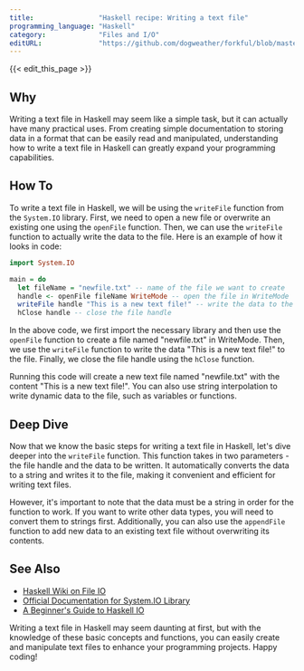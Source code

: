 ```yaml
---
title:                "Haskell recipe: Writing a text file"
programming_language: "Haskell"
category:             "Files and I/O"
editURL:              "https://github.com/dogweather/forkful/blob/master/content/en/haskell/writing-a-text-file.md"
---
```


{{< edit_this_page >}}

## Why

Writing a text file in Haskell may seem like a simple task, but it can actually have many practical uses. From creating simple documentation to storing data in a format that can be easily read and manipulated, understanding how to write a text file in Haskell can greatly expand your programming capabilities.

## How To

To write a text file in Haskell, we will be using the `writeFile` function from the `System.IO` library. First, we need to open a new file or overwrite an existing one using the `openFile` function. Then, we can use the `writeFile` function to actually write the data to the file. Here is an example of how it looks in code:

```Haskell
import System.IO

main = do
  let fileName = "newfile.txt" -- name of the file we want to create
  handle <- openFile fileName WriteMode -- open the file in WriteMode
  writeFile handle "This is a new text file!" -- write the data to the file
  hClose handle -- close the file handle
```

In the above code, we first import the necessary library and then use the `openFile` function to create a file named "newfile.txt" in WriteMode. Then, we use the `writeFile` function to write the data "This is a new text file!" to the file. Finally, we close the file handle using the `hClose` function.

Running this code will create a new text file named "newfile.txt" with the content "This is a new text file!". You can also use string interpolation to write dynamic data to the file, such as variables or functions.

## Deep Dive

Now that we know the basic steps for writing a text file in Haskell, let's dive deeper into the `writeFile` function. This function takes in two parameters - the file handle and the data to be written. It automatically converts the data to a string and writes it to the file, making it convenient and efficient for writing text files.

However, it's important to note that the data must be a string in order for the function to work. If you want to write other data types, you will need to convert them to strings first. Additionally, you can also use the `appendFile` function to add new data to an existing text file without overwriting its contents.

## See Also
- [Haskell Wiki on File IO](https://wiki.haskell.org/IO/File_IO)
- [Official Documentation for System.IO Library](https://hackage.haskell.org/package/base-4.12.0.0/docs/System-IO.html)
- [A Beginner's Guide to Haskell IO](https://www.schoolofhaskell.com/school/starting-with-haskell/basics-of-haskell/10_IO)

Writing a text file in Haskell may seem daunting at first, but with the knowledge of these basic concepts and functions, you can easily create and manipulate text files to enhance your programming projects. Happy coding!